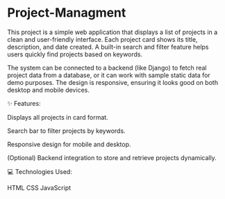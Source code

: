 # Project-Managment

This project is a simple web application that displays a list of projects in a clean and user-friendly interface. Each project card shows its title, description, and date created. A built-in search and filter feature helps users quickly find projects based on keywords.

The system can be connected to a backend (like Django) to fetch real project data from a database, or it can work with sample static data for demo purposes. The design is responsive, ensuring it looks good on both desktop and mobile devices.

✨ Features:

Displays all projects in card format.

Search bar to filter projects by keywords.

Responsive design for mobile and desktop.

(Optional) Backend integration to store and retrieve projects dynamically.

💻 Technologies Used:

HTML
CSS
JavaScript
